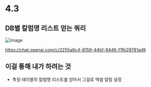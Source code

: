 # 4.3

## DB별 칼럼명 리스트 얻는 쿼리
![image](https://github.com/djdjdddd/TIL/assets/126077503/3235de9a-46b7-44c1-a342-0befa10ebe3b)

https://chat.openai.com/c/2255a9c4-8159-44bf-9446-f1fb29781ad9


## 이걸 통해 내가 하려는 것
- 특정 테이블의 칼럼명 리스트를 얻어서 그걸로 엑셀 칼럼 설정
